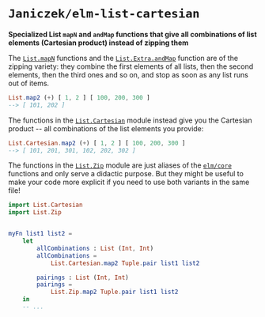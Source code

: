 # `Janiczek/elm-list-cartesian`

**Specialized List `mapN` and `andMap` functions that give all combinations of list elements (Cartesian product) instead of zipping them**

The [`List.mapN`](https://package.elm-lang.org/packages/elm/core/1.0.5/List#map2) functions and the [`List.Extra.andMap`](https://package.elm-lang.org/packages/elm-community/list-extra/8.4.0/List-Extra#andMap) function are of the zipping variety: they combine the first elements of all lists, then the second elements, then the third ones and so on, and stop as soon as any list runs out of items.

```elm
List.map2 (+) [ 1, 2 ] [ 100, 200, 300 ]
--> [ 101, 202 ]
```

The functions in the [`List.Cartesian`](https://package.elm-lang.org/packages/Janiczek/elm-list-cartesian/1.0.2/List-Cartesian) module instead give you the Cartesian product -- all combinations of the list elements you provide:

```elm
List.Cartesian.map2 (+) [ 1, 2 ] [ 100, 200, 300 ]
--> [ 101, 201, 301, 102, 202, 302 ]
```

The functions in the [`List.Zip`](https://package.elm-lang.org/packages/Janiczek/elm-list-cartesian/1.0.2/List-Zip) module are just aliases of the [`elm/core`](https://package.elm-lang.org/packages/elm/core/1.0.5/) functions and only serve a didactic purpose. But they might be useful to make your code more explicit if you need to use both variants in the same file!

```elm
import List.Cartesian
import List.Zip


myFn list1 list2 =
    let
        allCombinations : List (Int, Int)
        allCombinations =
            List.Cartesian.map2 Tuple.pair list1 list2

        pairings : List (Int, Int)
        pairings =
            List.Zip.map2 Tuple.pair list1 list2
    in
    -- ...
```
